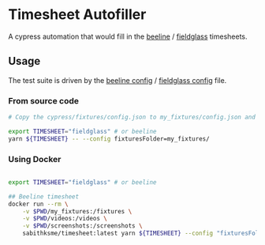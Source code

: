 # Timesheet Autofiller

A cypress automation that would fill in the [beeline](https://www.beeline.com/) / [fieldglass](https://www.fieldglass.net) timesheets.

## Usage

The test suite is driven by the [beeline config](cypress/fixtures/config.json) / [fieldglass config](./cypress/fixtures/fieldglass_config.json) file.

### From source code

```sh
# Copy the cypress/fixtures/config.json to my_fixtures/config.json and make necessary edits.

export TIMESHEET="fieldglass" # or beeline
yarn ${TIMESHEET} -- --config fixturesFolder=my_fixtures/

```

### Using Docker

```sh

export TIMESHEET="fieldglass" # or beeline

## Beeline timesheet
docker run --rm \
    -v $PWD/my_fixtures:/fixtures \
    -v $PWD/videos:/videos \
    -v $PWD/screenshots:/screenshots \
    sabithksme/timesheet:latest yarn ${TIMESHEET} --config "fixturesFolder=/fixtures,videosFolder=/videos,screenshotsFolder=/screenshots"
```
